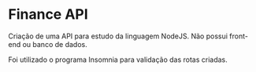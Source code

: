 # Finance API

Criação de uma API para estudo da linguagem NodeJS.
Não possui front-end ou banco de dados.

Foi utilizado o programa Insomnia para validação das rotas criadas.
